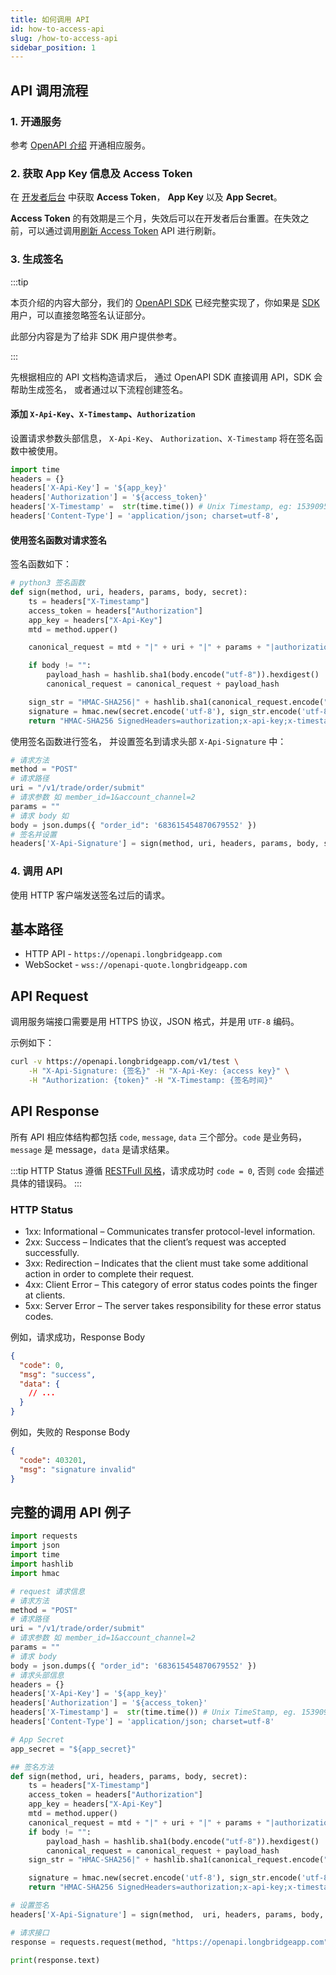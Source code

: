 ```yaml
---
title: 如何调用 API
id: how-to-access-api
slug: /how-to-access-api
sidebar_position: 1
---
```


## API 调用流程

### 1. 开通服务

参考 [OpenAPI 介绍](../docs/#如何开通) 开通相应服务。

### 2. 获取 App Key 信息及 Access Token

在 [开发者后台](https://open.longbridgeapp.com/account) 中获取 **Access Token**， **App Key** 以及 **App Secret**。

**Access Token** 的有效期是三个月，失效后可以在开发者后台重置。在失效之前，可以通过调用[刷新 Access Token](./refresh-token-api) API 进行刷新。

### 3. 生成签名

:::tip

本页介绍的内容大部分，我们的 [OpenAPI SDK](/sdk) 已经完整实现了，你如果是 [SDK](/sdk) 用户，可以直接忽略签名认证部分。

此部分内容是为了给非 SDK 用户提供参考。

:::

先根据相应的 API 文档构造请求后， 通过 OpenAPI SDK 直接调用 API，SDK 会帮助生成签名， 或者通过以下流程创建签名。

#### 添加 `X-Api-Key`、`X-Timestamp`、`Authorization`

设置请求参数头部信息， `X-Api-Key`、 `Authorization`、`X-Timestamp` 将在签名函数中被使用。

```python
import time
headers = {}
headers['X-Api-Key'] = '${app_key}'
headers['Authorization'] = '${access_token}'
headers['X-Timestamp' =  str(time.time()) # Unix Timestamp, eg: 1539095200.123
headers['Content-Type'] = 'application/json; charset=utf-8',
```

#### 使用签名函数对请求签名

签名函数如下：

```py
# python3 签名函数
def sign(method, uri, headers, params, body, secret):
    ts = headers["X-Timestamp"]
    access_token = headers["Authorization"]
    app_key = headers["X-Api-Key"]
    mtd = method.upper()

    canonical_request = mtd + "|" + uri + "|" + params + "|authorization:" + access_token + "\nx-api-key:" + app_key + "\nx-timestamp:" + ts + "\n|authorization;x-api-key;x-timestamp|"

    if body != "":
        payload_hash = hashlib.sha1(body.encode("utf-8")).hexdigest()
        canonical_request = canonical_request + payload_hash

    sign_str = "HMAC-SHA256|" + hashlib.sha1(canonical_request.encode("utf-8")).hexdigest()
    signature = hmac.new(secret.encode('utf-8'), sign_str.encode('utf-8'), digestmod=hashlib.sha256).hexdigest()
    return "HMAC-SHA256 SignedHeaders=authorization;x-api-key;x-timestamp, Signature=" + signature

```

使用签名函数进行签名， 并设置签名到请求头部 `X-Api-Signature` 中：

```py
# 请求方法
method = "POST"
# 请求路径
uri = "/v1/trade/order/submit"
# 请求参数 如 member_id=1&account_channel=2
params = ""
# 请求 body 如
body = json.dumps({ "order_id": '683615454870679552' })
# 签名并设置
headers['X-Api-Signature'] = sign(method, uri, headers, params, body, secret)

```

### 4. 调用 API

使用 HTTP 客户端发送签名过后的请求。

## 基本路径

- HTTP API - `https://openapi.longbridgeapp.com`
- WebSocket - `wss://openapi-quote.longbridgeapp.com`

## API Request

调用服务端接口需要是用 HTTPS 协议，JSON 格式，并是用 `UTF-8` 编码。

示例如下：

```bash
curl -v https://openapi.longbridgeapp.com/v1/test \
    -H "X-Api-Signature: {签名}" -H "X-Api-Key: {access key}" \
    -H "Authorization: {token}" -H "X-Timestamp: {签名时间}"
```

## API Response

所有 API 相应体结构都包括 `code`, `message`, `data` 三个部分。`code` 是业务码，`message` 是 message，`data` 是请求结果。

:::tip
HTTP Status 遵循 [RESTFull 风格](https://restfulapi.net/http-status-codes)，请求成功时 `code = 0`, 否则 `code` 会描述具体的错误码。
:::

### HTTP Status

- 1xx: Informational – Communicates transfer protocol-level information.
- 2xx: Success – Indicates that the client’s request was accepted successfully.
- 3xx: Redirection – Indicates that the client must take some additional action in order to complete their request.
- 4xx: Client Error – This category of error status codes points the finger at clients.
- 5xx: Server Error – The server takes responsibility for these error status codes.

例如，请求成功，Response Body

```json
{
  "code": 0,
  "msg": "success",
  "data": {
    // ...
  }
}
```

例如，失败的 Response Body

```json
{
  "code": 403201,
  "msg": "signature invalid"
}
```

## 完整的调用 API 例子

```py
import requests
import json
import time
import hashlib
import hmac

# request 请求信息
# 请求方法
method = "POST"
# 请求路径
uri = "/v1/trade/order/submit"
# 请求参数 如 member_id=1&account_channel=2
params = ""
# 请求 body
body = json.dumps({ "order_id": '683615454870679552' })
# 请求头部信息
headers = {}
headers['X-Api-Key'] = '${app_key}'
headers['Authorization'] = '${access_token}'
headers['X-Timestamp'] =  str(time.time()) # Unix TimeStamp, eg. 1539095200.123
headers['Content-Type'] = 'application/json; charset=utf-8'

# App Secret
app_secret = "${app_secret}"

## 签名方法
def sign(method, uri, headers, params, body, secret):
    ts = headers["X-Timestamp"]
    access_token = headers["Authorization"]
    app_key = headers["X-Api-Key"]
    mtd = method.upper()
    canonical_request = mtd + "|" + uri + "|" + params + "|authorization:" + access_token + "\nx-api-key:" + app_key + "\nx-timestamp:" + ts + "\n|authorization;x-api-key;x-timestamp|"
    if body != "":
        payload_hash = hashlib.sha1(body.encode("utf-8")).hexdigest()
        canonical_request = canonical_request + payload_hash
    sign_str = "HMAC-SHA256|" + hashlib.sha1(canonical_request.encode("utf-8")).hexdigest()

    signature = hmac.new(secret.encode('utf-8'), sign_str.encode('utf-8'), digestmod=hashlib.sha256).hexdigest()
    return "HMAC-SHA256 SignedHeaders=authorization;x-api-key;x-timestamp, Signature=" + signature

# 设置签名
headers['X-Api-Signature'] = sign(method,  uri, headers, params, body, app_secret)

# 请求接口
response = requests.request(method, "https://openapi.longbridgeapp.com" + uri + '?' + params, headers=headers, data=body)

print(response.text)

```
